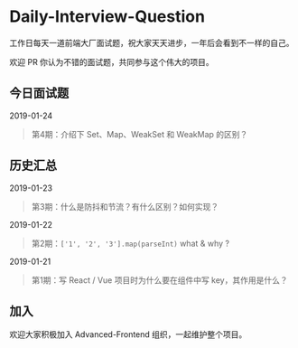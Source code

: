 # Daily-Interview-Question

工作日每天一道前端大厂面试题，祝大家天天进步，一年后会看到不一样的自己。

欢迎 PR 你认为不错的面试题，共同参与这个伟大的项目。





## 今日面试题

2019-01-24 

> 第4期：介绍下 Set、Map、WeakSet 和 WeakMap 的区别？





## 历史汇总

2019-01-23

> 第3期：什么是防抖和节流？有什么区别？如何实现？



2019-01-22 

> 第2期：`['1', '2', '3'].map(parseInt)` what & why ?



2019-01-21

> 第1期：写 React / Vue 项目时为什么要在组件中写 key，其作用是什么？





## 加入

欢迎大家积极加入 Advanced-Frontend 组织，一起维护整个项目。
